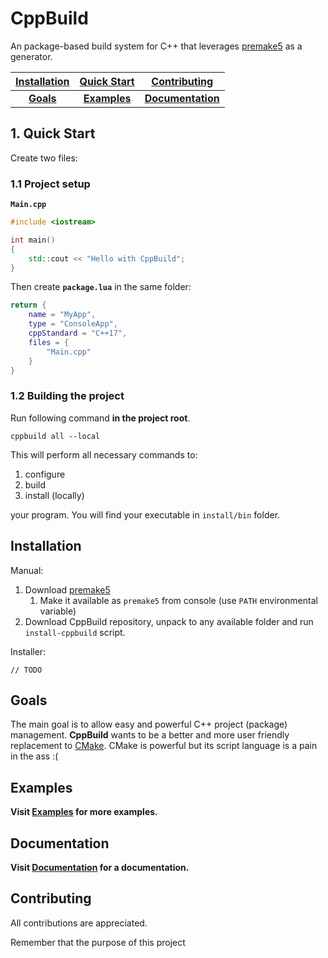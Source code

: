 # CppBuild
An package-based build system for C++ that leverages [premake5](https://github.com/premake/premake-core) as a generator.

|[Installation](#installation)|[Quick Start](#quick-start)|[Contributing](#contributing)|
|:---:|:---:|:---:|
|[**Goals**](#goals)|[**Examples**](Examples/index.md)|[**Documentation**](Documentation/index.md)|


## 1. Quick Start

Create two files:

### 1.1 Project setup

**`Main.cpp`**
```cpp
#include <iostream>

int main()
{
	std::cout << "Hello with CppBuild";
}
```

Then create **`package.lua`** in the same folder:

```lua
return {
	name = "MyApp",
	type = "ConsoleApp",
	cppStandard = "C++17",
	files = {
		"Main.cpp"
	}
}
```

### 1.2 Building the project

Run following command **in the project root**.

```
cppbuild all --local
```

This will perform all necessary commands to:

1. configure
2. build
3. install (locally)

your program. You will find your executable in `install/bin` folder.

## Installation

Manual:

1. Download [premake5](https://github.com/premake/premake-core)
   1. Make it available as `premake5` from console (use `PATH` environmental variable)
2. Download CppBuild repository, unpack to any available folder and run `install-cppbuild` script.

Installer:

`// TODO`

## Goals

The main goal is to allow easy and powerful C++ project (package)
management. **CppBuild** wants to be a better and more
user friendly replacement to [CMake](https://github.com/Kitware/CMake). CMake is powerful
but its script language is a pain in the ass :(

## Examples

**Visit [Examples](Examples/index.md) for more examples.**

## Documentation

**Visit [Documentation](Documentation/index.md) for a documentation.**

## Contributing

All contributions are appreciated.

Remember that the purpose of this project